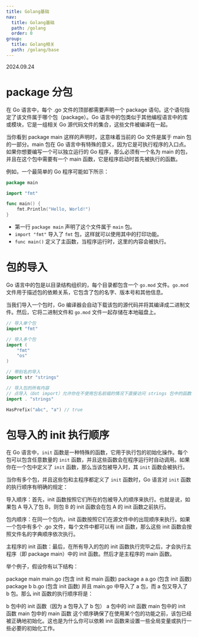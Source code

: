 ```yaml
---
title: Golang基础
nav:
  title: Golang基础
  path: /golang
  order: 0
group:
  title: Golang相关
  path: /golang/base
---
```


2024.09.24

# package 分包

在 Go 语言中，每个 .go 文件的顶部都需要声明一个 package 语句。这个语句指定了该文件属于哪个包（package）。Go 语言中的包类似于其他编程语言中的库或模块，它是一组相关 Go 源代码文件的集合，这些文件被编译在一起。

当你看到 package main 这样的声明时，这意味着当前的 Go 文件是属于 main 包的一部分。main 包在 Go 语言中有特殊的意义，因为它是可执行程序的入口点。如果你想要编写一个可以独立运行的 Go 程序，那么必须有一个名为 main 的包，并且在这个包中需要有一个 main 函数，它是程序启动时首先被执行的函数。

例如，一个最简单的 Go 程序可能如下所示：

```go
package main

import "fmt"

func main() {
    fmt.Println("Hello, World!")
}
```

- 第一行 `package main` 声明了这个文件属于 `main` 包。
- `import "fmt"` 导入了 `fmt` 包，这样就可以使用其中的打印功能。
- `func main()` 定义了主函数，当程序运行时，这里的内容会被执行。

# 包的导入

Go 语言中的包是以目录结构组织的，每个目录都包含一个 `go.mod` 文件。`go.mod` 文件用于描述包的依赖关系，它包含了包的名字、版本号和其他信息。

当我们导入一个包时，Go 编译器会自动下载该包的源代码并将其编译成二进制文件。然后，它将二进制文件和 `go.mod` 文件一起存储在本地磁盘上。

```go
// 导入单个包
import "fmt"

// 导入多个包
import (
    "fmt"
    "os"
)

// 带别名的导入
import str "strings"

// 导入包的所有内容
// 点导入（dot import）允许你在不使用包名前缀的情况下直接访问 strings 包中的函数和变量。这种方式虽然可以使代码看起来更简洁，但通常不推荐使用，因为它可能会导致命名冲突。
import . "strings"

HasPrefix("abc", "a") // true
```

# 包导入的 init 执行顺序

在 Go 语言中，`init` 函数是一种特殊的函数，它用于执行包的初始化操作。每个包可以包含任意数量的 `init` 函数，并且这些函数会在程序运行时自动调用。如果你在一个包中定义了 `init` 函数，那么当该包被导入时，其 `init` 函数会被执行。

当你有多个包，并且这些包和主程序都定义了 `init` 函数时，Go 语言对 `init` 函数的执行顺序有明确的规定：

导入顺序：首先，init 函数按照它们所在的包被导入的顺序来执行。也就是说，如果包 A 导入了包 B，则包 B 的 init 函数会在包 A 的 init 函数之前执行。

包内顺序：在同一个包内，init 函数按照它们在源文件中的出现顺序来执行。如果一个包中有多个 .go 文件，每个文件中都可以有 init 函数，那么这些 init 函数会按照文件名的字典顺序依次执行。

主程序的 init 函数：最后，在所有导入的包的 init 函数执行完毕之后，才会执行主程序（即 package main）中的 init 函数。然后才是主程序的 main 函数。

举个例子，假设你有以下结构：

package main
main.go (包含 init 和 main 函数)
package a
a.go (包含 init 函数)
package b
b.go (包含 init 函数)
并且 main.go 中导入了 a 包，而 a 包又导入了 b 包。那么 init 函数的执行顺序将是：

b 包中的 init 函数（因为 a 包导入了 b 包）
a 包中的 init 函数
main 包中的 init 函数
main 包中的 main 函数
这个顺序确保了在使用某个包的功能之前，该包已经被正确地初始化。这也是为什么你可以依赖 init 函数来设置一些全局变量或执行一些必要的初始化工作。
